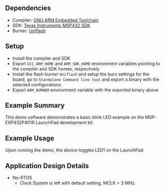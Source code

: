## Dependencies

- Compiler: [GNU ARM Embedded Toolchain](https://developer.arm.com/tools-and-software/open-source-software/developer-tools/gnu-toolchain/gnu-rm/downloads)
- SDK: [Texas Instruments MSP432 SDK](https://www.ti.com/tool/download/SIMPLELINK-MSP432-SDK)
- Burner: [Uniflash](https://www.ti.com/tool/download/UNIFLASH)

## Setup

- Install the compiler and SDK
- Export `GCC_ARM_HOME` and `ARM_SDK_HOME` environment variables pointing to the compiler and SDK homes, respectively
- Install the flash burner `Uniflash` and setup the burn settings for the board, go to `Standalone Command line tool` and export a binary with the selected configurations.
- Export `ARM_BURNER` environment variable with the exported binary above

## Example Summary

This demo software demonstrates a basic blink LED example on the MSP-EXP432P401R LaunchPad development kit.

## Example Usage

Upon running the demo, the device toggles LED1 on the LaunchPad

## Application Design Details

* No-RTOS
  * Clock System is left with default setting, MCLK = 3 MHz.

